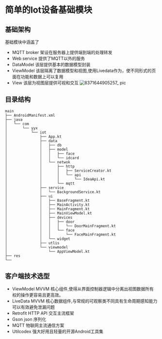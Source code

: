 # 简单的Iot设备基础模块

## 基础架构
基础模块中涵盖了
- MQTT broker 架设在服务器上提供端到端的处理转发
- Web service 提供了MQTT以外的服务
- DataModel 该层提供基本的数据模型封装
- ViewModel 该层隔离了数据模型和视图,使用Livedata作为，使不同形式的页面在功能和数据上可以复用
- View 该层为视图层提供可视和交互
![8371644905257_ pic](https://user-images.githubusercontent.com/10151414/154002579-8471732a-dae3-4104-a9be-c7f37f97d9b2.jpg)

## 目录结构
```
main
├── AndroidManifest.xml
├── java
│   └── com
│       └── yyx
│           └── iot
│               ├── App.kt
│               ├── data
│               │   ├── db
│               │   ├── model
│               │   │   ├── face
│               │   │   └── idcard
│               │   └── netwok
│               │       ├── http
│               │       │   ├── ServiceCreator.kt
│               │       │   └── api
│               │       │       └── IdeaApi.kt
│               │       └── mqtt
│               ├── service                       
│               │   └── BackgroundService.kt
│               ├── ui
│               │   ├── BaseFragment.kt
│               │   ├── MainActivity.kt
│               │   ├── MainFragment.kt
│               │   ├── MainViewModel.kt
│               │   ├── devices
│               │   │   ├── door
│               │   │   │   └── DoorMainFragment.kt
│               │   │   └── face
│               │   │       └── FaceMainFragment.kt
│               │   └── widget
│               ├── utlis
│               └── viewmodel
│                   └── AppViewModel.kt 
├── res 
└── 
```
## 客户端技术选型
- ViewModel MVVM 核心组件,使得从界面控制器逻辑中分离出视图数据所有权的操作更容易且更高效。
- LiveData MVVM 核心数据组件,与常规的可观察类不同具有生命周期感知能力可以有效避免泄漏问题
- Retrofit  HTTP API 交互主流框架
- Gson   json 序列化
- MQTT 物联网主流通信方案
- Utilcodex 强大好用且轻量的开源Android工具集

